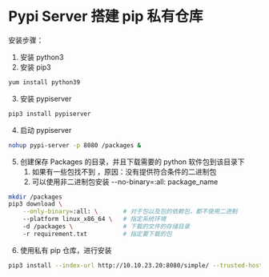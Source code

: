 # Pypi Server 搭建 pip 私有仓库

安装步骤：

1. 安装 python3
2. 安装 pip3

```bash
yum install python39
```

3. 安装 pypiserver

```bash
pip3 install pypiserver
```

4. 启动 pypiserver

```bash
nohup pypi-server -p 8080 /packages &
```

5. 创建保存 Packages 的目录，并且下载需要的 python 软件包到该目录下
   1. 如果有一些包找不到 ，原因：没有提供符合条件的二进制包
   2. 可以使用非二进制包安装   --no-binary=:all: package_name

```bash
mkdir /packages
pip3 download \
    --only-binary=:all: \ 		# 对于包以及包的依赖包，都不使用二进制
    --platform linux_x86_64 \  	# 指定系统环境
    -d /packages \				# 下载的文件的存储目录
    -r requirement.txt    		# 指定要下载的包
```

6. 使用私有 pip 仓库，进行安装

```bash
pip3 install --index-url http://10.10.23.20:8080/simple/ --trusted-host 10.10.23.20 flask
```


